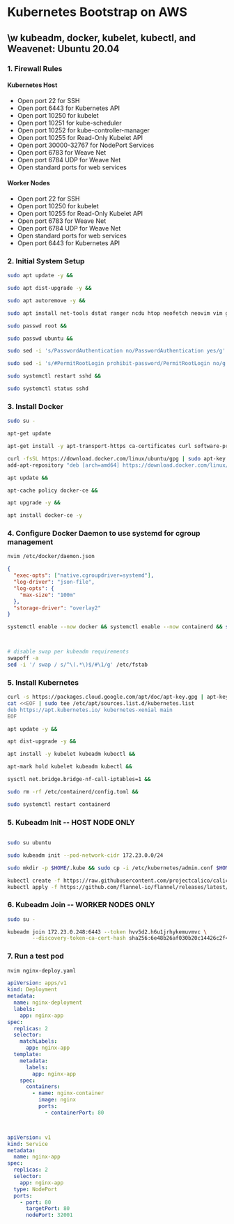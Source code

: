 # Kubernetes Bootstrap on AWS

## \w kubeadm, docker, kubelet, kubectl, and Weavenet: Ubuntu 20.04

### 1. Firewall Rules

#### Kubernetes Host

- Open port 22 for SSH
- Open port 6443 for Kubernetes API
- Open port 10250 for kubelet
- Open port 10251 for kube-scheduler
- Open port 10252 for kube-controller-manager
- Open port 10255 for Read-Only Kubelet API
- Open port 30000-32767 for NodePort Services
- Open port 6783 for Weave Net
- Open port 6784 UDP for Weave Net
- Open standard ports for web services

#### Worker Nodes

- Open port 22 for SSH
- Open port 10250 for kubelet
- Open port 10255 for Read-Only Kubelet API
- Open port 6783 for Weave Net
- Open port 6784 UDP for Weave Net
- Open standard ports for web services
- Open port 6443 for Kubernetes API

### 2. Initial System Setup

```bash
sudo apt update -y &&

sudo apt dist-upgrade -y &&

sudo apt autoremove -y &&

sudo apt install net-tools dstat ranger ncdu htop neofetch neovim vim git build-essential tldr -y && tldr tldr &&

sudo passwd root &&

sudo passwd ubuntu &&

sudo sed -i 's/PasswordAuthentication no/PasswordAuthentication yes/g' /etc/ssh/sshd_config &&

sudo sed -i 's/#PermitRootLogin prohibit-password/PermitRootLogin no/g' /etc/ssh/sshd_config &&

sudo systemctl restart sshd &&

sudo systemctl status sshd
```

### 3. Install Docker

```bash
sudo su -

apt-get update

apt-get install -y apt-transport-https ca-certificates curl software-properties-common &&

curl -fsSL https://download.docker.com/linux/ubuntu/gpg | sudo apt-key add - &&
add-apt-repository "deb [arch=amd64] https://download.docker.com/linux/ubuntu focal stable" &&

apt update &&

apt-cache policy docker-ce &&

apt upgrade -y &&

apt install docker-ce -y
```

### 4. Configure Docker Daemon to use systemd for cgroup management

```bash
nvim /etc/docker/daemon.json
```

```json
{
  "exec-opts": ["native.cgroupdriver=systemd"],
  "log-driver": "json-file",
  "log-opts": {
    "max-size": "100m"
  },
  "storage-driver": "overlay2"
}
```

```bash
systemctl enable --now docker && systemctl enable --now containerd && sudo systemctl daemon-reload && usermod -aG docker ubuntu && systemctl restart docker



# disable swap per kubeadm requirements
swapoff -a
sed -i '/ swap / s/^\(.*\)$/#\1/g' /etc/fstab
```

### 5. Install Kubernetes

```bash
curl -s https://packages.cloud.google.com/apt/doc/apt-key.gpg | apt-key add - &&
cat <<EOF | sudo tee /etc/apt/sources.list.d/kubernetes.list
deb https://apt.kubernetes.io/ kubernetes-xenial main
EOF

apt update -y &&

apt dist-upgrade -y &&

apt install -y kubelet kubeadm kubectl &&

apt-mark hold kubelet kubeadm kubectl &&

sysctl net.bridge.bridge-nf-call-iptables=1 &&

sudo rm -rf /etc/containerd/config.toml &&

sudo systemctl restart containerd
```

### 5. Kubeadm Init -- HOST NODE ONLY

```bash

sudo su ubuntu

sudo kubeadm init --pod-network-cidr 172.23.0.0/24

sudo mkdir -p $HOME/.kube && sudo cp -i /etc/kubernetes/admin.conf $HOME/.kube/config && sudo chown $(id -u):$(id -g) $HOME/.kube/config

kubectl create -f https://raw.githubusercontent.com/projectcalico/calico/v3.25.0/manifests/tigera-operator.yaml
kubectl apply -f https://github.com/flannel-io/flannel/releases/latest/download/kube-flannel.yml

```

### 6. Kubeadm Join -- WORKER NODES ONLY

```bash
sudo su -

kubeadm join 172.23.0.248:6443 --token hvv5d2.h6u1jrhykemuvmvc \
        --discovery-token-ca-cert-hash sha256:6e48b26af030b20c14426c2f49f54d1d879342a2b56ed6eecfbacf76fd599144

```

### 7. Run a test pod

```bash
nvim nginx-deploy.yaml
```

```yaml
apiVersion: apps/v1
kind: Deployment
metadata:
  name: nginx-deployment
  labels:
    app: nginx-app
spec:
  replicas: 2
  selector:
    matchLabels:
      app: nginx-app
  template:
    metadata:
      labels:
        app: nginx-app
    spec:
      containers:
        - name: nginx-container
          image: nginx
          ports:
            - containerPort: 80



apiVersion: v1
kind: Service
metadata:
  name: nginx-app
spec:
  replicas: 2
  selector:
    app: nginx-app
  type: NodePort
  ports:
    - port: 80
      targetPort: 80
      nodePort: 32001

```
